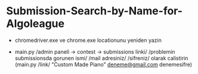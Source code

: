 # Submission-Search-by-Name-for-Algoleague

* chromedriver.exe ve chrome.exe locationunu yeniden yazin

* main.py /admin paneli -> contest -> submissions linki/ /problemin submissionsda gorunen ismi/ /mail adresiniz/ /sifreniz/ olarak calistirin (main.py /link/ "Custom Made Piano" deneme@gmail.com denemesifre)
